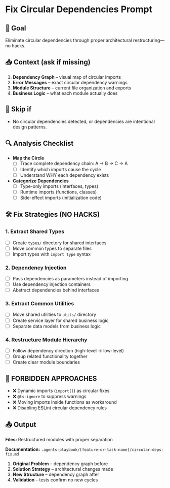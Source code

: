 # Fix Circular Dependencies Prompt

## 🎯 Goal
Eliminate circular dependencies through proper architectural restructuring—no hacks.

## 📥 Context (ask if missing)
1. **Dependency Graph** – visual map of circular imports
2. **Error Messages** – exact circular dependency warnings
3. **Module Structure** – current file organization and exports
4. **Business Logic** – what each module actually does

## 🚦 Skip if
- No circular dependencies detected, or dependencies are intentional design patterns.

## 🔍 Analysis Checklist
- **Map the Circle**
  - [ ] Trace complete dependency chain: A → B → C → A
  - [ ] Identify which imports cause the cycle
  - [ ] Understand WHY each dependency exists

- **Categorize Dependencies**
  - [ ] Type-only imports (interfaces, types)
  - [ ] Runtime imports (functions, classes)
  - [ ] Side-effect imports (initialization code)

## 🛠️ Fix Strategies (NO HACKS)

### 1. Extract Shared Types
- [ ] Create `types/` directory for shared interfaces
- [ ] Move common types to separate files
- [ ] Import types with `import type` syntax

### 2. Dependency Injection
- [ ] Pass dependencies as parameters instead of importing
- [ ] Use dependency injection containers
- [ ] Abstract dependencies behind interfaces

### 3. Extract Common Utilities
- [ ] Move shared utilities to `utils/` directory
- [ ] Create service layer for shared business logic
- [ ] Separate data models from business logic

### 4. Restructure Module Hierarchy
- [ ] Follow dependency direction (high-level → low-level)
- [ ] Group related functionality together
- [ ] Create clear module boundaries

## 🚫 FORBIDDEN APPROACHES
- ❌ Dynamic imports (`import()`) as circular fixes
- ❌ `@ts-ignore` to suppress warnings
- ❌ Moving imports inside functions as workaround
- ❌ Disabling ESLint circular dependency rules

## 📤 Output
**Files:** Restructured modules with proper separation

**Documentation:** `.agents-playbook/[feature-or-task-name]/circular-deps-fix.md`
1. **Original Problem** – dependency graph before
2. **Solution Strategy** – architectural changes made
3. **New Structure** – dependency graph after
4. **Validation** – tests confirm no new cycles 